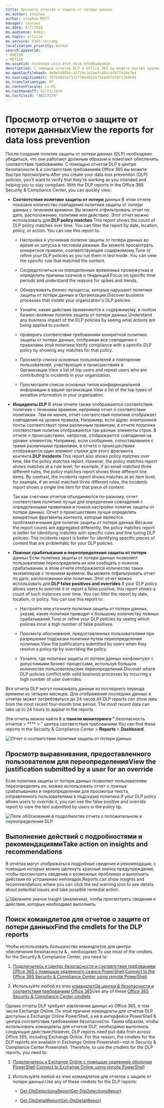 ```yaml
---
title: Просмотр отчетов о защите от потери данных
ms.author: stephow
author: stephow-MSFT
manager: laurawi
ms.date: 6/7/2018
ms.audience: Admin
ms.topic: article
ms.service: O365-seccomp
localization_priority: Normal
search.appverid:
- MOE150
- MET150
ms.assetid: 41eb4324-c513-4fa5-91c8-8fbd8aaba83b
description: С помощью отчетов DLP в Office 365 вы можете быстро просмотреть количество совпадений политики защиты от потери данных, переопределений или ложных срабатываний. Проверьте, не заходите ли они вверх или вниз по времени; отфильтровать отчет различными способами; и просмотрите дополнительные сведения, выбрав точку на линии на диаграмме.
ms.openlocfilehash: 4e9e5405b5c35719c1b14efca91cdf87f416e7bd
ms.sourcegitcommit: f57b4001ef1327f0ea622e716a4d7d78f1769b49
ms.translationtype: MT
ms.contentlocale: ru-RU
ms.lasthandoff: 02/23/2019
ms.locfileid: "30217579"
---
```

# <a name="view-the-reports-for-data-loss-prevention"></a><span data-ttu-id="5e1a0-103">Просмотр отчетов о защите от потери данных</span><span class="sxs-lookup"><span data-stu-id="5e1a0-103">View the reports for data loss prevention</span></span>

<span data-ttu-id="5e1a0-p101">После создания политик защиты от потери данных (DLP) необходимо убедиться, что они работают должным образом и помогают обеспечить соответствие требованиям. С помощью отчетов DLP в центре безопасности &amp; и соответствия требованиям Office 365 вы можете быстро просмотреть:</span><span class="sxs-lookup"><span data-stu-id="5e1a0-p101">After you create your data loss prevention (DLP) policies, you'll want to verify that they're working as you intended and helping you to stay compliant. With the DLP reports in the Office 365 Security &amp; Compliance Center, you can quickly view:</span></span>
  
- <span data-ttu-id="5e1a0-p102">**Соответствия политике защиты от потери** данных В этом отчете показано количество совпадений политики защиты от потери данных с течением времени. Вы можете отфильтровать отчет по дате, расположению, политике или действию. Этот отчет можно использовать для:</span><span class="sxs-lookup"><span data-stu-id="5e1a0-p102">**DLP policy matches** This report shows the count of DLP policy matches over time. You can filter the report by date, location, policy, or action. You can use this report to:</span></span> 
    
  - <span data-ttu-id="5e1a0-p103">Настройка и уточнение политик защиты от потери данных во время их запуска в тестовом режиме. Вы можете просмотреть конкретное правило, соответствующее содержимому.</span><span class="sxs-lookup"><span data-stu-id="5e1a0-p103">Tune or refine your DLP policies as you run them in test mode. You can view the specific rule that matched the content.</span></span>
    
  - <span data-ttu-id="5e1a0-111">Сосредоточиться на определенных временных промежутках и определить причины скачков и тенденций.</span><span class="sxs-lookup"><span data-stu-id="5e1a0-111">Focus on specific time periods and understand the reasons for spikes and trends.</span></span>
    
  - <span data-ttu-id="5e1a0-112">Обнаруживать бизнес-процессы, которые нарушают политики защиты от потери данных в Организации.</span><span class="sxs-lookup"><span data-stu-id="5e1a0-112">Discover business processes that violate your organization's DLP policies.</span></span>
    
  - <span data-ttu-id="5e1a0-113">Узнайте, какие действия применяются к содержимому, в любом бизнес-влиянии политик защиты от потери данных.</span><span class="sxs-lookup"><span data-stu-id="5e1a0-113">Understand any business impact of the DLP policies by seeing what actions are being applied to content.</span></span>
    
  - <span data-ttu-id="5e1a0-114">проверить соответствие требованиям конкретной политики защиты от потери данных, отображая все совпадения с правилами этой политики;</span><span class="sxs-lookup"><span data-stu-id="5e1a0-114">Verify compliance with a specific DLP policy by showing any matches for that policy.</span></span>
    
  - <span data-ttu-id="5e1a0-115">Просмотр списка основных пользователей и повторение пользователей, участвующих в происшествиях в Организации.</span><span class="sxs-lookup"><span data-stu-id="5e1a0-115">View a list of top users and repeat users who are contributing to incidents in your organization.</span></span>
    
  - <span data-ttu-id="5e1a0-116">Просмотрите список основных типов конфиденциальной информации в вашей организации.</span><span class="sxs-lookup"><span data-stu-id="5e1a0-116">View a list of the top types of sensitive information in your organization.</span></span>
    
- <span data-ttu-id="5e1a0-p104">**Инциденты DLP** В этом отчете также отображаются соответствия политике с течением времени, например отчет о соответствии политикам. Тем не менее, отчет соответствия политике отображает совпадения на уровне правила; Например, если адрес электронной почты соответствует трем различным правилам, в отчете политика соответствия политик отображаются три разные элементы строк. В отчете о происшествиях, напротив, отображаются совпадения на уровне элементов; Например, если сообщение, сопоставляемое с тремя различными правилами, в отчете о происшествиях отображается один элемент строки для этого фрагмента контента.</span><span class="sxs-lookup"><span data-stu-id="5e1a0-p104">**DLP incidents** This report also shows policy matches over time, like the policy matches report. However, the policy matches report shows matches at a rule level; for example, if an email matched three different rules, the policy matches report shows three different line items. By contrast, the incidents report shows matches at an item level; for example, if an email matched three different rules, the incidents report shows a single line item for that piece of content.</span></span> 
    
  <span data-ttu-id="5e1a0-p105">Так как счетчики отчетов объединяются по-разному, отчет соответствия политике лучше для определения совпадений с определенными правилами и тонкой настройки политик защиты от потери данных. Отчет о происшествиях лучше определять конкретные фрагменты контента, которые являются проблематичными для политик защиты от потери данных.</span><span class="sxs-lookup"><span data-stu-id="5e1a0-p105">Because the report counts are aggregated differently, the policy matches report is better for identifying matches with specific rules and fine tuning DLP policies. The incidents report is better for identifying specific pieces of content that are problematic for your DLP policies.</span></span>
    
- <span data-ttu-id="5e1a0-p106">**Ложные срабатывания и переопределения защиты от потери** данных Если политика защиты от потери данных позволяет пользователям переопределять их или сообщать о ложном срабатывании, в этом отчете отображается количество таких экземпляров с течением времени. Вы можете отфильтровать отчет по дате, расположению или политике. Этот отчет можно использовать для:</span><span class="sxs-lookup"><span data-stu-id="5e1a0-p106">**DLP false positives and overrides** If your DLP policy allows users to override it or report a false positive, this report shows a count of such instances over time. You can filter the report by date, location, or policy. You can use this report to:</span></span> 
    
  - <span data-ttu-id="5e1a0-125">Настройте или уточните политики защиты от потери данных, указав, какие политики приводят к большому количеству ложных срабатываний.</span><span class="sxs-lookup"><span data-stu-id="5e1a0-125">Tune or refine your DLP policies by seeing which policies incur a high number of false positives.</span></span>
    
  - <span data-ttu-id="5e1a0-126">Просмотр обоснований, предоставленных пользователями при разрешении подсказки политики путем переопределения политики.</span><span class="sxs-lookup"><span data-stu-id="5e1a0-126">View the justifications submitted by users when they resolve a policy tip by overriding the policy.</span></span>
    
  - <span data-ttu-id="5e1a0-127">Узнайте, где политики защиты от потери данных конфликтуют с допустимыми бизнес-процессами, используя большое количество пользовательских переопределений.</span><span class="sxs-lookup"><span data-stu-id="5e1a0-127">Discover where DLP policies conflict with valid business processes by incurring a high number of user overrides.</span></span>
    
<span data-ttu-id="5e1a0-p107">Все отчеты DLP могут показывать данные из последнего периода времени из четырех месяцев. Для отображения последних данных в отчетах может потребоваться до 24 часов.</span><span class="sxs-lookup"><span data-stu-id="5e1a0-p107">All DLP reports can show data from the most recent four-month time period. The most recent data can take up to 24 hours to appear in the reports.</span></span>
  
<span data-ttu-id="5e1a0-130">Эти отчеты можно найти &amp; в **панели мониторинга "** безопасность отчетов \> \*\*\*\* \> " центра соответствия требованиям.</span><span class="sxs-lookup"><span data-stu-id="5e1a0-130">You can find these reports in the Security &amp; Compliance Center \> **Reports** \> **Dashboard**.</span></span>
  
![Отчет о соответствии политике защиты от потери данных](media/117d20c9-d379-403f-ad68-1f5cd6c4e5cf.png)
  
## <a name="view-the-justification-submitted-by-a-user-for-an-override"></a><span data-ttu-id="5e1a0-132">Просмотр выравнивания, предоставленного пользователем для переопределения</span><span class="sxs-lookup"><span data-stu-id="5e1a0-132">View the justification submitted by a user for an override</span></span>

<span data-ttu-id="5e1a0-133">Если политика защиты от потери данных позволяет пользователям переопределять ее, можно использовать отчет о ложных срабатываниях и переопределении для просмотра текста, отправленного пользователями в подсказке политики.</span><span class="sxs-lookup"><span data-stu-id="5e1a0-133">If your DLP policy allows users to override it, you can use the false positive and override report to view the text submitted by users in the policy tip.</span></span>
  
![Поле обОснования в подробностях отчета о положительном и переопределении DLP](media/e11e3126-026d-4e77-a16d-74a0686d1fa3.png)
  
## <a name="take-action-on-insights-and-recommendations"></a><span data-ttu-id="5e1a0-135">Выполнение действий с подробностями и рекомендациями</span><span class="sxs-lookup"><span data-stu-id="5e1a0-135">Take action on insights and recommendations</span></span>

<span data-ttu-id="5e1a0-136">В отчетах могут отображаться подробные сведения и рекомендации, с помощью которых можно щелкнуть красный значок предупреждения, чтобы просмотреть сведения о возможных проблемах и выполнить действия по устранению неполадок.</span><span class="sxs-lookup"><span data-stu-id="5e1a0-136">Reports can show insights and recommendations where you can click the red warning icon to see details about potential issues and take possible remedial action.</span></span>
  
![Щелкните значок Insight (аналитика), чтобы просмотреть сведения и действия, которые необходимо выполнить](media/51782036-7299-4960-8175-75c2b1637159.png)
  
## <a name="find-the-cmdlets-for-the-dlp-reports"></a><span data-ttu-id="5e1a0-138">Поиск командлетов для отчетов о защите от потери данных</span><span class="sxs-lookup"><span data-stu-id="5e1a0-138">Find the cmdlets for the DLP reports</span></span>

<span data-ttu-id="5e1a0-139">Чтобы использовать большинство командлетов для центра обеспечения безопасности &amp; , необходимо:</span><span class="sxs-lookup"><span data-stu-id="5e1a0-139">To use most of the cmdlets for the Security &amp; Compliance Center, you need to:</span></span>
  
1. <span data-ttu-id="5e1a0-140">[Подключитесь к Центру безопасности и соответствия требованиям Office 365 с помощью удаленного сеанса PowerShell](http://go.microsoft.com/fwlink/?LinkID=799771&amp;clcid=0x409).</span><span class="sxs-lookup"><span data-stu-id="5e1a0-140">[Connect to the Office 365 Security &amp; Compliance Center using remote PowerShell](http://go.microsoft.com/fwlink/?LinkID=799771&amp;clcid=0x409)</span></span>
    
2. <span data-ttu-id="5e1a0-141">Используйте любой из этих [командлетОв центра &amp; безопасности и соответствия требованиям Office 365](http://go.microsoft.com/fwlink/?LinkID=799772&amp;clcid=0x409)</span><span class="sxs-lookup"><span data-stu-id="5e1a0-141">Use any of these [Office 365 Security &amp; Compliance Center cmdlets](http://go.microsoft.com/fwlink/?LinkID=799772&amp;clcid=0x409)</span></span>
    
<span data-ttu-id="5e1a0-p108">Однако отчеты DLP требуют извлечения данных из Office 365, в том числе Exchange Online. По этой причине командлеты для отчетов DLP доступны в Exchange Online PowerShell, а не в интерфейсе PowerShell &amp; центра соответствия требованиям безопасности. Таким образом, чтобы использовать командлеты для отчетов DLP, необходимо выполнить следующие действия:</span><span class="sxs-lookup"><span data-stu-id="5e1a0-p108">However, DLP reports need pull data from across Office 365, including Exchange Online. For this reason, the cmdlets for the DLP reports are available in Exchange Online Powershell—not in Security &amp; Compliance Center Powershell. Therefore, to use the cmdlets for the DLP reports, you need to:</span></span>
  
1. <span data-ttu-id="5e1a0-145">[Подключитесь к Exchange Online с помощью удаленной оболочки PowerShell](http://go.microsoft.com/fwlink/?LinkID=799773&amp;clcid=0x409).</span><span class="sxs-lookup"><span data-stu-id="5e1a0-145">[Connect to Exchange Online using remote PowerShell](http://go.microsoft.com/fwlink/?LinkID=799773&amp;clcid=0x409)</span></span>
    
2. <span data-ttu-id="5e1a0-146">Используйте любой из этих командлетов для отчетов о защите от потери данных:</span><span class="sxs-lookup"><span data-stu-id="5e1a0-146">Use any of these cmdlets for the DLP reports:</span></span>
    
      - [<span data-ttu-id="5e1a0-147">Get-DlpDetectionsReport</span><span class="sxs-lookup"><span data-stu-id="5e1a0-147">Get-DlpDetectionsReport</span></span>](http://go.microsoft.com/fwlink/?LinkID=799774&amp;clcid=0x409)
    
      - [<span data-ttu-id="5e1a0-148">Get-DlpDetailReport</span><span class="sxs-lookup"><span data-stu-id="5e1a0-148">Get-DlpDetailReport</span></span>](http://go.microsoft.com/fwlink/?LinkID=799775&amp;clcid=0x409)
    

